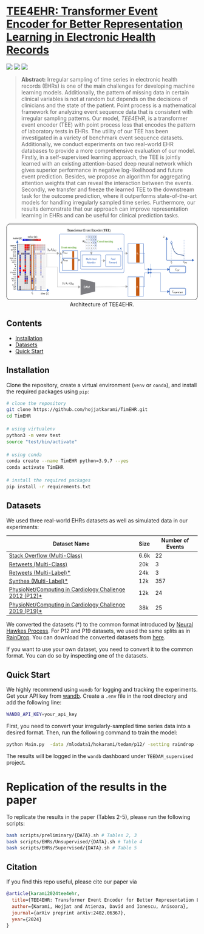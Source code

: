 

# [TEE4EHR: Transformer Event Encoder for Better Representation Learning in Electronic Health Records](https://arxiv.org/abs/2402.06367)

[![](https://img.shields.io/badge/license-MIT-blue.svg)](https://github.com/Y-debug-sys/Diffusion-TS/blob/main/LICENSE) 
<img src="https://img.shields.io/badge/python-3.9.7-blue">
<img src="https://img.shields.io/badge/pytorch-2.2.2-orange">

> **Abstract:** Irregular sampling of time series in electronic health records (EHRs) is one of the main challenges for developing machine learning models. Additionally, the pattern of missing data in certain clinical variables is not at random but depends on the decisions of clinicians and the state of the patient. Point process is a mathematical framework for analyzing event sequence data that is consistent with irregular sampling patterns. Our model, *TEE4EHR*, is a transformer event encoder (TEE) with point process loss that encodes the pattern of laboratory tests in EHRs. The utility of our TEE has been investigated in a variety of benchmark event sequence datasets. Additionally, we conduct experiments on two real-world EHR databases to provide a more comprehensive evaluation of our model. Firstly, in a self-supervised learning approach, the TEE is jointly learned with an existing attention-based deep neural network which gives superior performance in negative log-likelihood and future event prediction. Besides, we propose an algorithm for aggregating attention weights that can reveal the interaction between the events. Secondly, we transfer and freeze the learned TEE to the downstream task for the outcome prediction, where it outperforms state-of-the-art models for handling irregularly sampled time series. Furthermore, our results demonstrate that our approach can improve representation learning in EHRs and can be useful for clinical prediction tasks.

<p align="center">
  <img src="figures/arch.png" alt="" height=200>
  <br>
  Architecture of TEE4EHR.
</p>

## Contents
- [Installation](#installation)
- [Datasets](#datasets)
- [Quick Start](#quick-start)
<!-- - [Citation](#citation) -->

## Installation
Clone the repository, create a virtual environment (`venv` or `conda`), and install the required packages using `pip`:
```bash
# clone the repository
git clone https://github.com/hojjatkarami/TimEHR.git
cd TimEHR

# using virtualenv
python3 -m venv test
source "test/bin/activate"

# using conda
conda create --name TimEHR python=3.9.7 --yes
conda activate TimEHR

# install the required packages
pip install -r requirements.txt
```


## Datasets
We used three real-world EHRs datasets as well as simulated data in our experiments:


| Dataset Name | Size | Number of Events |
|--------------|------|--------------------|
| [Stack Overflow (Multi-Class)](https://drive.google.com/drive/folders/1KIzJsiBlcH7k1hdGDxeW1Sg3dmzSERKH?usp=drive_link) | 6.6k | 22 |
| [Retweets (Multi-Class)](https://drive.google.com/drive/folders/0BwqmV0EcoUc8MVRvUEgtVmRaZ1U?resourcekey=0-86_dKFm2POj0hCqb8FVnpw&usp=drive_link) | 20k | 3 |
| [Retweets (Multi-Label)*](https://github.com/babylonhealth/neuralTPPs) | 24k | 3 |
| [Synthea (Multi-Label)*](https://github.com/babylonhealth/neuralTPPs) | 12k | 357 |
| [PhysioNet/Computing in Cardiology Challenge 2012 (P12)*](https://physionet.org/content/challenge-2012/1.0.0/) | 12k | 24 |
| [PhysioNet/Computing in Cardiology Challenge 2019 (P19)*](https://physionet.org/content/challenge-2019/1.0.0/) | 38k | 25 |

We converted the datasets (*) to the common format introduced by [Neural Hawkes Process](https://github.com/hongyuanmei/neurawkes). For P12 and P19 datasets, we used the same splits as in [RainDrop](https://github.com/mims-harvard/Raindrop/tree/main). You can download the converted datasets from [here](https://drive.google.com/drive/folders/1F92AZ2ct6Yzi5fpI0i6YpWJs-CdufG7j?usp=sharing).

If you want to use your own dataset, you need to convert it to the common format. You can do so by inspecting one of the datasets.


## Quick Start

We highly recommend using `wandb` for logging and tracking the experiments. Get your API key from [wandb](https://wandb.ai/authorize). Create a `.env` file in the root directory and add the following line:

```bash
WANDB_API_KEY=your_api_key
```

First, you need to convert your irregularly-sampled time series data into a desired format. Then, run the following command to train the model:

```bash
python Main.py  -data /mlodata1/hokarami/tedam/p12/ -setting raindrop -split 0 -demo -data_label multilabel -wandb -wandb_project TEEDAM_supervised -event_enc 1 -state -mod ml -next_mark 1 -mark_detach 1 -sample_label 1 -user_prefix [H70--TEDA__pp_ml-concat] -time_enc concat -wandb_tag RD75

```

The results will be logged in the `wandb` dashboard under `TEEDAM_supervised` project.



# Replication of the results in the paper

To replicate the results in the paper (Tables 2-5), please run the following scripts:


```bash
bash scripts/preliminary/{DATA}.sh # Tables 2, 3
bash scripts/EHRs/Unsupervised/{DATA}.sh # Table 4
bash scripts/EHRs/Supervised/{DATA}.sh # Table 5
```



## Citation
If you find this repo useful, please cite our paper via
```bibtex
@article{karami2024tee4ehr,
  title={TEE4EHR: Transformer Event Encoder for Better Representation Learning in Electronic Health Records},
  author={Karami, Hojjat and Atienza, David and Ionescu, Anisoara},
  journal={arXiv preprint arXiv:2402.06367},
  year={2024}
}
```


